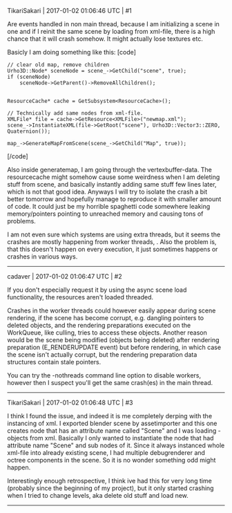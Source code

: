 TikariSakari | 2017-01-02 01:06:46 UTC | #1

Are events handled in non main thread, because I am initializing a scene in one and if I reinit the same scene by loading from xml-file, there is a high chance that it will crash somehow. It might actually lose textures etc.

Basicly I am doing something like this:
[code]

	// clear old map, remove children
	Urho3D::Node* sceneNode = scene_->GetChild("scene", true);
	if (sceneNode)
		sceneNode->GetParent()->RemoveAllChildren();


	ResourceCache* cache = GetSubsystem<ResourceCache>();

	// Technically add same nodes from xml-file.
	XMLFile* file = cache->GetResource<XMLFile>("newmap.xml");
	scene_->InstantiateXML(file->GetRoot("scene"), Urho3D::Vector3::ZERO, Quaternion());

	map_->GenerateMapFromScene(scene_->GetChild("Map", true));
[/code]

Also inside generatemap, I am going through the vertexbuffer-data. The resourcecache might somehow cause some weirdness when I am deleting stuff from scene, and basically instantly adding same stuff few lines later, which is not that good idea. Anyways I will try to isolate the crash a bit better tomorrow and hopefully manage to reproduce it with smaller amount of code. It could just be my horrible spaghetti code somewhere leaking memory/pointers pointing to unreached memory and causing tons of problems. 

I am not even sure which systems are using extra threads, but it seems the crashes are mostly happening from worker threads, . Also the problem is, that this doesn't happen on every execution, it just sometimes happens or crashes in various ways.

-------------------------

cadaver | 2017-01-02 01:06:47 UTC | #2

If you don't especially request it by using the async scene load functionality, the resources aren't loaded threaded.

Crashes in the worker threads could however easily appear during scene rendering, if the scene has become corrupt, e.g. dangling pointers to deleted objects, and the rendering preparations executed on the WorkQueue, like culling, tries to access these objects. Another reason would be the scene being modified (objects being deleted) after rendering preparation (E_RENDERUPDATE event) but before rendering, in which case the scene isn't actually corrupt, but the rendering preparation data structures contain stale pointers.

You can try the -nothreads command line option to disable workers, however then I suspect you'll get the same crash(es) in the main thread.

-------------------------

TikariSakari | 2017-01-02 01:06:48 UTC | #3

I think I found the issue, and indeed it is me completely derping with the instancing of xml. I exported blender scene by assetimporter and this one creates node that has an attribute name called "Scene" and I was loading <scene> -objects from xml. Basically I only wanted to instantiate the node that had attribute name "Scene" and sub nodes of it. Since it always instanced whole xml-file into already existing scene, I had multiple debugrenderer and octree components in the scene. So it is no wonder something odd might happen.

Interestingly enough retrospective, I think ive had this for very long time (probably since the beginning of my project), but it only started crashing when I tried to change levels, aka delete old stuff and load new.

-------------------------

